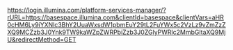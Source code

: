 https://login.illumina.com/platform-services-manager/?rURL=https://basespace.illumina.com&clientId=basespace&clientVars=aHR0cHM6Ly9iYXNlc3BhY2UuaWxsdW1pbmEuY29tL2FuYWx5c2VzLz9vZmZzZXQ9MCZzb3J0Ynk9TW9kaWZpZWRPbiZzb3J0ZGlyPWRlc2MmbGltaXQ9MjU&redirectMethod=GET